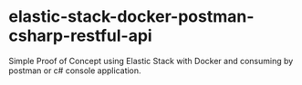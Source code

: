 # elastic-stack-docker-postman-csharp-restful-api
 Simple Proof of Concept using Elastic Stack with Docker and consuming by postman or c# console application. 
